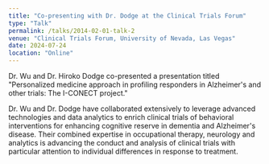 ```yaml
---
title: "Co-presenting with Dr. Dodge at the Clinical Trials Forum"
type: "Talk"
permalink: /talks/2014-02-01-talk-2
venue: "Clinical Trials Forum, University of Nevada, Las Vegas"
date: 2024-07-24
location: "Online"
---
```


Dr. Wu and Dr. Hiroko Dodge co-presented a presentation titled "Personalized medicine approach in profiling responders in Alzheimer's and other trials: The I-CONECT project."

Dr. Wu and Dr. Dodge have collaborated extensively to leverage advanced technologies and data analytics to enrich clinical trials of behavioral interventions for enhancing cognitive reserve in dementia and Alzheimer's disease. Their combined expertise in occupational therapy, neurology and analytics is advancing the conduct and analysis of clinical trials with particular attention to individual differences in response to treatment.
